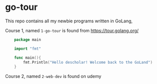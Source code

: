 # go-tour
This repo contains all my newbie programs written in GoLang,

Course 1, named `1-go-tour` is found from https://tour.golang.org/

```go
    package main

    import "fmt"

    func main(){
        fmt.Println("Hello descholar! Welcome back to the GoLand")
    }
```
Course 2, named `2-web-dev` is found on udemy

